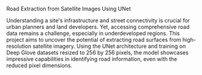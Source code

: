 Road Extraction from Satellite Images Using UNet 

Understanding a site's infrastructure and street connectivity is crucial for urban planners and land developers. Yet, accessing comprehensive road data remains a challenge, especially in underdeveloped regions.
This project aims to uncover the potential of extracting road surfaces from high-resolution satellite imagery. Using the UNet architecture and training on Deep Glove datasets resized to 256 by 256 pixels, the model showcases impressive capabilities in identifying road information, even with the reduced pixel dimensions.
